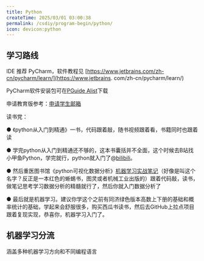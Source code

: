 ```yaml
---
title: Python
createTime: 2025/03/01 03:00:38
permalink: /csdiy/program-begin/python/
icon: devicon:python
---
```



## 学习路线

IDE 推荐 PyCharm，软件教程见 [https://www.jetbrains.com/zh-cn/pycharm/learn/](https://www.jetbrains.
com/zh-cn/pycharm/learn/)

PyCharm软件安装包可在[PGuide Alist](http://192.168.183.171:5244/softwares/JetBrainsIDEs/pycharm-professional-2024.2.4.exe)下载

申请教育版参考：[申请学生邮箱](../../%E5%A4%A7%E5%AD%A6%E7%99%BE%E7%A7%91/%E7%94%B3%E8%AF%B7%E5%AD%A6%E7%94%9F%E9%82%AE%E7%AE%B1.md)

读书党：

● 《python从入门到精通》一书，代码跟着敲，随书视频跟着看，书籍同时也跟着读

● 学完python从入门到精通还不够的，这本书囊括并不全面，这个时候去B站找小甲鱼Python，学完就行，python就入门了@[bilibili](BV1c4411e77t)。

● 然后重医图书馆《python可视化数据分析》[机器学习实战笔记](https://blog.csdn.net/Crayonxin2000/article/details/122741295)（好像是叫这个名字？反正是一本红色的蜥蜴书，图灵或者机械工业出版的）跟着代码敲，读书，做笔记思考学习数据分析的精髓就行了，然后你就入门数据分析了

● 最后就是机器学习。建议你学这个之前有同济绿色版本高数上下册的基础和概率统计的基础，学起来会舒服很多，购买西瓜书读书，然后去GitHub上拉点项目跟着复现实现，恭喜你，机器学习入门了。


<CardGrid>
  <Card title="高等数学上册" icon="twemoji:astonished-face">
  </Card>
  <LinkCard title="高等数学上册链接" href="/src/resource/pdf/高等数学七版（上）.pdf"/>
  
  <Card title="高等数学下册" icon="twemoji:astonished-face"></Card>
  <LinkCard  title="高等数学下册链接" href="/src/resource/pdf/高等数学下册.pdf" />

  <Card title="概率论与数理统计" icon="twemoji:astonished-face"></Card>
  <LinkCard  title="概率论与数理统计(浙大四版)链接" href="/src/resource/pdf/概率论与数理统计(浙大四版).pdf" />

  <Card title="西瓜书" icon="twemoji:astonished-face"></Card>
  <LinkCard  title="西瓜书链接" href="/src/resource/pdf/西瓜书.pdf" />
</CardGrid>

## 机器学习分流

涵盖多种机器学习方向和不同编程语言

<RepoCard repo="josephmisiti/awesome-machine-learning"></RepoCard>

  
  
  
  

